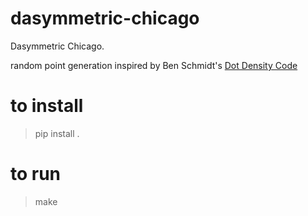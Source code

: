 # dasymmetric-chicago
Dasymmetric Chicago. 

random point generation inspired by Ben Schmidt's [Dot Density Code](https://observablehq.com/@bmschmidt/dot-density)

# to install
> pip install .

# to run
> make
